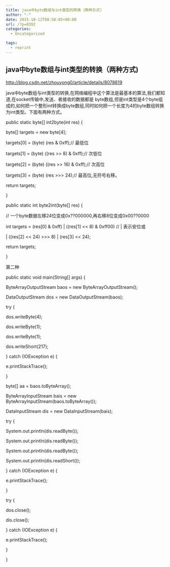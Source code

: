 ```yaml
---
title: java中byte数组与int类型的转换（两种方式) 
author: "-"
date: 2015-10-12T08:58:05+00:00
url: /?p=8392
categories:
  - Uncategorized

tags:
  - reprint
---
```

## java中byte数组与int类型的转换（两种方式)
http://blog.csdn.net/zhouyong0/article/details/8078619

java中byte数组与int类型的转换,在网络编程中这个算法是最基本的算法,我们都知道,在socket传输中,发送、者接收的数据都是 byte数组,但是int类型是4个byte组成的,如何把一个整形int转换成byte数组,同时如何把一个长度为4的byte数组转换为int类型。下面有两种方式。


 

public static byte[] int2byte(int res) {
  
byte[] targets = new byte[4];

targets[0] = (byte) (res & 0xff);// 最低位
  
targets[1] = (byte) ((res >> 8) & 0xff);// 次低位
  
targets[2] = (byte) ((res >> 16) & 0xff);// 次高位
  
targets[3] = (byte) (res >>> 24);// 最高位,无符号右移。
  
return targets;
  
}
  
 

public static int byte2int(byte[] res) {
  
// 一个byte数据左移24位变成0x??000000,再右移8位变成0x00??0000

int targets = (res[0] & 0xff) | ((res[1] << 8) & 0xff00) // | 表示安位或
  
| ((res[2] << 24) >>> 8) | (res[3] << 24);
  
return targets;
  
}
  
第二种

 

public static void main(String[] args) {
  
ByteArrayOutputStream baos = new ByteArrayOutputStream();
  
DataOutputStream dos = new DataOutputStream(baos);
  
try {
  
dos.writeByte(4);
  
dos.writeByte(1);
  
dos.writeByte(1);
  
dos.writeShort(217);
  
} catch (IOException e) {
  
e.printStackTrace();
  
}

byte[] aa = baos.toByteArray();
  
ByteArrayInputStream bais = new ByteArrayInputStream(baos.toByteArray());
  
DataInputStream dis = new DataInputStream(bais);

try {
  
System.out.println(dis.readByte());
  
System.out.println(dis.readByte());
  
System.out.println(dis.readByte());
  
System.out.println(dis.readShort());
  
} catch (IOException e) {
  
e.printStackTrace();
  
}
  
try {
  
dos.close();
  
dis.close();
  
} catch (IOException e) {
  
e.printStackTrace();
  
}
  
}